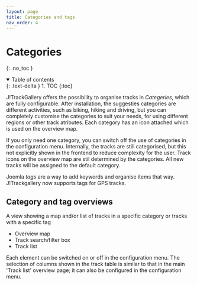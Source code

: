 ```yaml
---
layout: page
title: Categories and tags
nav_order: 4
---
```


# Categories

{: .no_toc }

<details open markdown="block">
  <summary>
    Table of contents
  </summary>
  {: .text-delta }
1. TOC
{:toc}
</details>

J!TrackGallery offers the possibility to organise tracks in _Categeries_, which are fully configurable. After installation, the suggesties categories are different activities, such as biking, hiking and driving, but you can completely customise the categories to suit your needs, for using different regions or other track atributes. Each category has an icon attached which is used on the overview map.

If you only need one category, you can switch off the use of categories in the configuration menu. Internally, the tracks are still categorised, but this not explicitly shown in the frontend to reduce complexity for the user. Track icons on the overview map are stil determined by the categories. All new tracks will be assigned to the default category.

Joomla _tags_ are a way to add keywords and organise items that way. J!Trackgallery now supports tags for GPS tracks.

## Category and tag overviews

A view showing a map and/or list of tracks in a specific category or tracks with a specific tag
- Overview map
- Track search/filter box
- Track list

Each element can be switched on or off in the configuration menu.
The selection of columns shown in the track table is similar to that in the main 'Track list' overview page; it can also be configured in the configuration menu.
